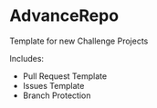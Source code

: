 # AdvanceRepo
Template for new Challenge Projects

Includes:
- Pull Request Template
- Issues Template
- Branch Protection
